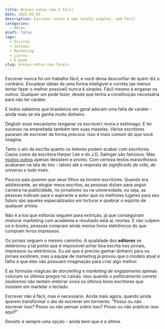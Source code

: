 ```yaml
---
title: Breves notas não é fácil
date: 2022-05-05
description: Escrever nunca é uma tarefa simples, nem fácil.
categories:
  - Notas
draft: false
tags:
  - Escrita
  - Jornais
  - Marketing
  - Livros
  - E-book
slug: breves-notas-sao-faceis
---
```


Escrever nunca foi um trabalho fácil, e você devia desconfiar de quem diz o contrário. Encadear idéias de uma forma inteligível e correta (ao menos tentar fazer o melhor possível) nunca é simples. Fácil mesmo é enganar os outros. Qualquer um pode fazer, desde que tenha a constituição necessária para não ter caráter. 

E todos sabemos que brasileiros em geral adoram uma falta de caráter - ainda mais se ela ganha muito dinheiro.

Deglutir esse mecanismo (enganar vs escrever) revira o estômago. E ter sucesso na empreitada também tem suas mazelas. Vários escritores pararam de escrever de forma precoce. Isso é mais comum do que você imagina.

Tanto o ato da escrita quanto os leitores podem acabar com escritores. Casos como da escritora Harper Lee e do J.D. Salinger são famosos. Mas [muitos outros](https://time.com/3583141/when-writers-quit-writing/) apenas desistem e pronto. Com certeza textos maravilhosos acabaram na lata do lixo - talvez até a resposta do *significado da vida, do universo e tudo mais*.

Poucos pais querem que seus filhos se tornem escritores. Quando era adolescente, ao elogiar meus escritos, as pessoas diziam para seguir carreira na publicidade, no jornalismo ou na universidade, ou seja, as pessoas indicam para o aspirante a autor que os melhores lugares para seu futuro são aqueles especializados em torturar e quebrar o espírito de qualquer artista.

Não é a toa que editoras seguem para extinção, já que conseguiram misturar marketing com academia e resultado está aí, mortas. E não culpem os e-books, pessoas compram ainda menos livros eletrônicos do que compram livros impressos. 

Os jornais seguem o mesmo caminho. A qualidade dos **editores** se deteriorou a tal ponto que é impossível achar boa escrita nos jornais, impressos ou eletrônicos. Eu sei que é preciso ganhar dinheiro para os jornais existirem, mas a equipe de marketing já provou que o modelo atual é falho e que eles não possuem imaginação para criar algo melhor. 

E as fórmulas mágicas de *storytelling* e *marketing de engajamento* apenas colocam os últimos pregos no caixão. Isso quando o *politicamente correto (wokismo)* não tentam enterrar vivos os últimos bons escritores que insistem em martelar o teclado.

Escrever não é fácil, mas é necessário. Ainda mais agora, quando ainda querem transformar o ato de escrever em tormento. "Posso ou não escrever isso? Posso ou não pensar sobre isso? Posso ou não publicar isso aqui?"  

Desistir é sempre uma opção - ainda bem que é a última.

